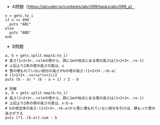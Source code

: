 - A問題（https://atcoder.jp/contests/abc099/tasks/abc099_a）

```
n = gets.to_i
if n <= 999
  puts "ABC"
else
  puts "ABD"
end
```

- B問題
```
a, b = gets.split.map(&:to_i)
# 高さ(1+2+3+..+x)mの塔から、西に1mの地点にある塔の高さは(1+2+3+..+x-1)
# 上記より2本の塔の高さの差は、x
# 雪の埋もれていない部分の高さがbの塔の高さ:(1+2+3+..+b-a)
# (1+2+3+..+x)=x*(x+1)/2
puts (b - a) * (b - a + 1) / 2 - b

# 別解
a, b = gets.split.map(&:to_i)
# 高さ(1+2+3+..+x)mの塔から、西に1mの地点にある塔の高さは(1+2+3+..+x-1)
# 上記より2本の塔の高さの差は、x:b-a
# bの塔全体の高さ:(1+2+3+..+b-a)から雪に埋もれていない部分を引けば、積もった雪の高さがでる
puts [*1..(b-a)].sum - b
```

